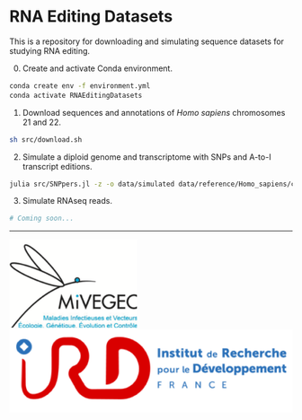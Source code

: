 # RNA Editing Datasets

This is a repository for downloading and simulating sequence datasets for studying RNA editing.

0. Create and activate Conda environment.

```sh
conda create env -f environment.yml
conda activate RNAEditingDatasets
```

1. Download sequences and annotations of *Homo sapiens* chromosomes 21 and 22.

```sh
sh src/download.sh
```

2. Simulate a diploid genome and transcriptome with SNPs and A-to-I transcript editions.

```sh
julia src/SNPpers.jl -z -o data/simulated data/reference/Homo_sapiens/chr21.fasta.gz
```

3. Simulate RNAseq reads.

```sh
# Coming soon...
```

---

![MiVEGEC](assets/MIVEGEC.png)
![IRD](assets/IRD.png)
